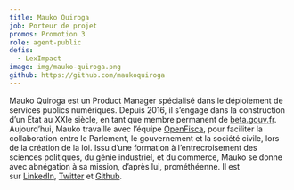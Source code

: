 ```yaml
---
title: Mauko Quiroga
job: Porteur de projet
promos: Promotion 3
role: agent-public
defis:
  - LexImpact
image: img/mauko-quiroga.png
github: https://github.com/maukoquiroga
---
```

Mauko Quiroga est un Product Manager spécialisé dans le déploiement de services publics numériques. Depuis 2016, il s’engage dans la construction d’un État au XXIe siècle, en tant que membre permanent de [beta.gouv.fr](http://beta.gouv.fr/). Aujourd’hui, Mauko travaille avec l’équipe [OpenFisca](https://openfisca.org/fr/), pour faciliter la collaboration entre le Parlement, le gouvernement et la société civile, lors de la création de la loi. Issu d’une formation à l’entrecroisement des sciences politiques, du génie industriel, et du commerce, Mauko se donne avec abnégation à sa mission, d’après lui, prométhéenne. Il est sur [LinkedIn](https://www.linkedin.com/in/maukoquiroga/), [Twitter](https://twitter.com/maukoquiroga) et [Github](https://github.com/maukoquiroga).